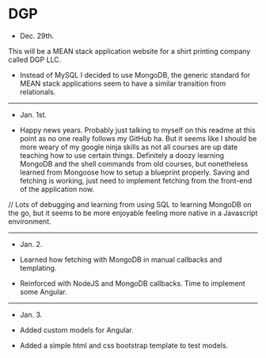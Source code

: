 # DGP

- Dec. 29th.

This will be a MEAN stack application website for a shirt printing company called DGP LLC.

- Instead of MySQL I decided to use MongoDB, the generic standard for MEAN stack applications seem to have a similar transition from relationals. 

------------------------------------------------------------

- Jan. 1st.

- Happy news years. Probably just talking to myself on this readme at this point as no one really follows my GitHub ha. But it seems like I should be more weary of my google ninja skills as not all courses are up date teaching how to use certain things. Definitely a doozy learning MongoDB and the shell commands from old courses, but nonetheless learned from Mongoose how to setup a blueprint properly. Saving and fetching is working, just need to implement fetching from the front-end of the application now.

// Lots of debugging and learning from using SQL to learning MongoDB on the go, but it seems to be more enjoyable feeling more native in a Javascript environment.

------------------------------------------------------------

- Jan. 2.

- Learned how fetching with MongoDB in manual callbacks and templating.

- Reinforced with NodeJS and MongoDB callbacks. Time to implement some Angular.

------------------------------------------------------------

- Jan. 3.

- Added custom models for Angular.
- Added a simple html and css bootstrap template to test models.